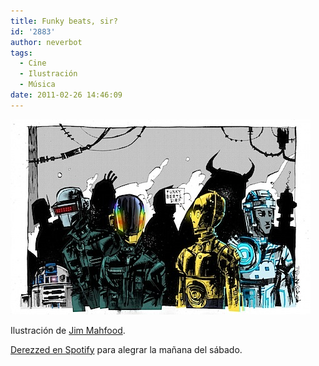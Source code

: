 ```yaml
---
title: Funky beats, sir?
id: '2883'
author: neverbot
tags:
  - Cine
  - Ilustración
  - Música
date: 2011-02-26 14:46:09
---
```


![201102261444.jpg](./funky-beats-sir/201102261444.jpg)

Ilustración de [Jim Mahfood](http://foodoneart.blogspot.com/).

[Derezzed en Spotify](http://open.spotify.com/track/5aZCwTIsfqv22p5bewcrgf) para alegrar la mañana del sábado.